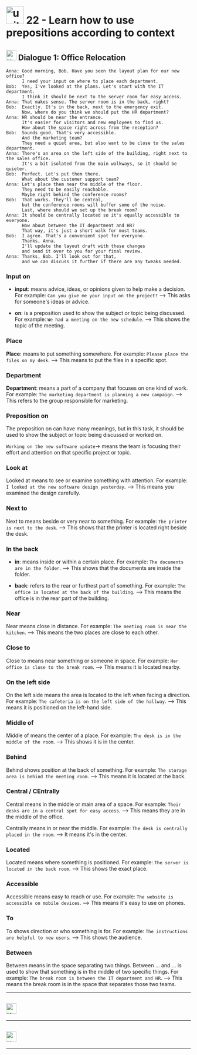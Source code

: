 # <img width="48" height="48" src="https://img.icons8.com/emoji/48/united-kingdom-emoji.png" alt="united-kingdom-emoji"/> 22 - Learn how to use prepositions according to context

## <img width="28" height="28" src="https://img.icons8.com/emoji/28/united-kingdom-emoji.png" alt="united-kingdom-emoji"/> Dialogue 1: Office Relocation

```
Anna: Good morning, Bob. Have you seen the layout plan for our new office?
      I need your input on where to place each department.
Bob:  Yes, I've looked at the plans. Let's start with the IT department.
      I think it should be next to the server room for easy access.
Anna: That makes sense. The server room is in the back, right? 
Bob:  Exactly. It's in the back, next to the emergency exit.
      Now, where do you think we should put the HR department?
Anna: HR should be near the entrance.
      It's easier for visitors and new employees to find us.
      How about the space right across from the reception?
Bob:  Sounds good. That's very accessible.
      And the marketing team?
      They need a quiet area, but also want to be close to the sales department.
Anna: There's an area on the left side of the building, right next to the sales office.
      It's a bit isolated from the main walkways, so it should be quieter.
Bob:  Perfect. Let's put them there.
      What about the customer support team?
Anna: Let's place them near the middle of the floor.
      They need to be easily reachable.
      Maybe right behind the conference rooms?
Bob:  That works. They'll be central,
      but the conference rooms will buffer some of the noise.
      Last, where should we set up the break room?
Anna: It should be centrally located so it's equally accessible to everyone.
      How about between the IT department and HR?
      That way, it's just a short walk for most teams. 
Bob:  I agree. That's a convenient spot for everyone.
      Thanks, Anna.
      I'll update the layout draft with these changes
      and send it over to you for your final review.
Anna: Thanks, Bob. I'll look out for that,
      and we can discuss it further if there are any tweaks needed.
```

### Input on

- **input**: means advice, ideas, or opinions given to help make a decision. For example: `Can you give me your input on the project?` –> This asks for someone's ideas or advice.

- **on**: is a preposition used to show the subject or topic being discussed. For example: `We had a meeting on the new schedule`. –> This shows the topic of the meeting.

### Place

**Place**: means to put something somewhere. For example: `Please place the files on my desk`. –> This means to put the files in a specific spot.

### Department

**Department**: means a part of a company that focuses on one kind of work. For example: `The marketing department is planning a new campaign`. –> This refers to the group responsible for marketing.

### Preposition on

The preposition on can have many meanings, but in this task, it should be used to show the subject or topic being discussed or worked on.

`Working on the new software update`-> means the team is focusing their effort and attention on that specific project or topic.

### Look at

Looked at means to see or examine something with attention. For example: `I looked at the new software design yesterday`. –> This means you examined the design carefully.

### Next to

Next to means beside or very near to something. For example: `The printer is next to the desk`. –> This shows that the printer is located right beside the desk.

### In the back

- **in**: means inside or within a certain place. For example: `The documents are in the folder`. –> This shows that the documents are inside the folder.

- **back**: refers to the rear or furthest part of something. For example: `The office is located at the back of the building`. –> This means the office is in the rear part of the building.

### Near

Near means close in distance. For example: `The meeting room is near the kitchen`. –> This means the two places are close to each other.

### Close to

Close to means near something or someone in space. For example: `Her office is close to the break room`. –> This means it is located nearby.

### On the left side

On the left side means the area is located to the left when facing a direction. For example: `The cafeteria is on the left side of the hallway`. –> This means it is positioned on the left-hand side.

### Middle of

Middle of means the center of a place. For example: `The desk is in the middle of the room`. –> This shows it is in the center.

### Behind

Behind shows position at the back of something. For example: `The storage area is behind the meeting room`. –> This means it is located at the back.

### Central / CEntrally

Central means in the middle or main area of a space. For example: `Their desks are in a central spot for easy access`. –> This means they are in the middle of the office.

Centrally means in or near the middle. For example: `The desk is centrally placed in the room`. –> It means it's in the center.

### Located

Located means where something is positioned. For example: `The server is located in the back room`. –> This shows the exact place.

### Accessible

Accessible means easy to reach or use. For example: `The website is accessible on mobile devices`. –> This means it's easy to use on phones.

### To

To shows direction or who something is for. For example: `The instructions are helpful to new users`. –> This shows the audience.

### Between

Between means in the space separating two things. Between ... and ... is used to show that something is in the middle of two specific things. For example: `The break room is between the IT department and HR`. –> This means the break room is in the space that separates those two teams.

---

## <img width="28" height="28" src="https://img.icons8.com/emoji/28/united-kingdom-emoji.png" alt="united-kingdom-emoji"/> 

---

## <img width="28" height="28" src="https://img.icons8.com/emoji/28/united-kingdom-emoji.png" alt="united-kingdom-emoji"/> 

---
